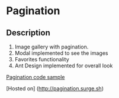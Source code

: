 # Pagination

## Description

1. Image gallery with pagination.
2. Modal implemented to see the images
3. Favorites functionality
4. Ant Design implemented for overall look

[Pagination code sample](Pagination.png)

[Hosted on] (http://pagination.surge.sh)
